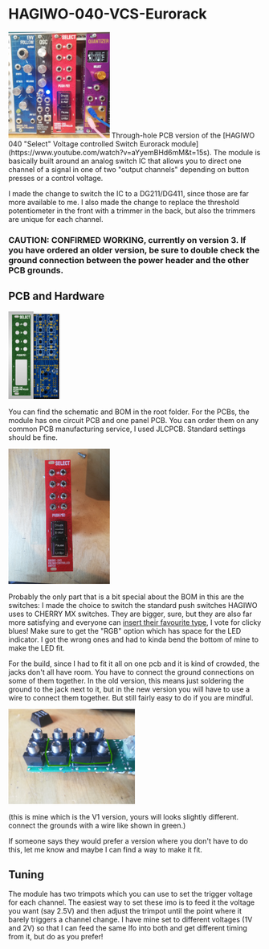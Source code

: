 # HAGIWO-040-VCS-Eurorack
<img src="images/in_rack.jpg" width="40%" height="40%">
Through-hole PCB version of the [HAGIWO 040 "Select" Voltage controlled Switch Eurorack module](https://www.youtube.com/watch?v=aYyemBHd6mM&t=15s).
The module is basically built around an analog switch IC that allows you to direct one channel of a signal in one of two "output channels" depending on button presses or a control voltage.

I made the change to switch the IC to a DG211/DG411, since those are far more available to me. I also made the change to replace the threshold potentiometer in the front with a trimmer in the back, but also the trimmers are unique for each channel.

### CAUTION: CONFIRMED WORKING, currently on version 3. If you have ordered an older version, be sure to double check the ground connection between the power header and the other PCB grounds.

## PCB and Hardware

<img src="images/panel_front.JPG" width="10%" height="10%"><img src="images/main_pcb.JPG" width="10%" height="10%">

You can find the schematic and BOM in the root folder. 
For the PCBs, the module has one circuit PCB and one panel PCB. You can order them on any common PCB manufacturing service, I used JLCPCB. Standard settings should be fine.

<img src="images/module.jpg" width="40%" height="40%">


Probably the only part that is a bit special about the BOM in this are the switches: I made the choice to switch the standard push switches HAGIWO uses to CHERRY MX switches.
They are bigger, sure, but they are also far more satisfying and everyone can [insert their favourite type](https://switchandclick.com/wp-content/uploads/2020/07/Cherry-MX-Switch-Guide-1-1024x679.webp), I vote for clicky blues! Make sure to get the "RGB" option which has space for the LED indicator. I got the wrong ones and had to kinda bend the bottom of mine to make the LED fit.

For the build, since I had to fit it all on one pcb and it is kind of crowded, the jacks don't all have room. You have to connect the ground connections on some of them together. In the old version, this means just soldering the ground to the jack next to it, but in the new version you will have to use a wire to connect them together. But still fairly easy to do if you are mindful.

<img src="images/jacks_grounds.jpg" width="50%" height="50%">

(this is mine which is the V1 version, yours will looks slightly different. connect the grounds with a wire like shown in green.)

If someone says they would prefer a version where you don't have to do this, let me know and maybe I can find a way to make it fit.

## Tuning
The module has two trimpots which you can use to set the trigger voltage for each channel. The easiest way to set these imo is to feed it the voltage you want (say 2.5V) and then adjust the trimpot until the point where it barely triggers a channel change. I have mine set to different voltages (1V and 2V) so that I can feed the same lfo into both and get different timing from it, but do as you prefer!
